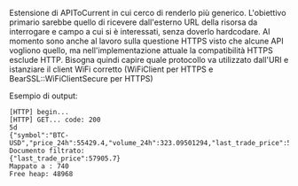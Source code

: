 Estensione di APIToCurrent in cui cerco di renderlo più generico. L'obiettivo primario sarebbe quello di ricevere dall'esterno URL della risorsa da interrogare e campo a cui si è interessati, senza doverlo hardcodare.
Al momento sono anche al lavoro sulla questione HTTPS visto che alcune API vogliono quello, ma nell'implementazione attuale la compatibilità HTTPS esclude HTTP. Bisogna quindi capire quale protocollo va utilizzato dall'URI e istanziare il client WiFi corretto (WiFiClient per HTTPS e BearSSL::WiFiClientSecure per HTTPS)

Esempio di output:

    [HTTP] begin...
    [HTTP] GET... code: 200
    5d
    {"symbol":"BTC-USD","price_24h":55429.4,"volume_24h":323.09501294,"last_trade_price":57905.7}
    Documento filtrato:
    {"last_trade_price":57905.7}
    Mappato a : 740
    Free heap: 48968
